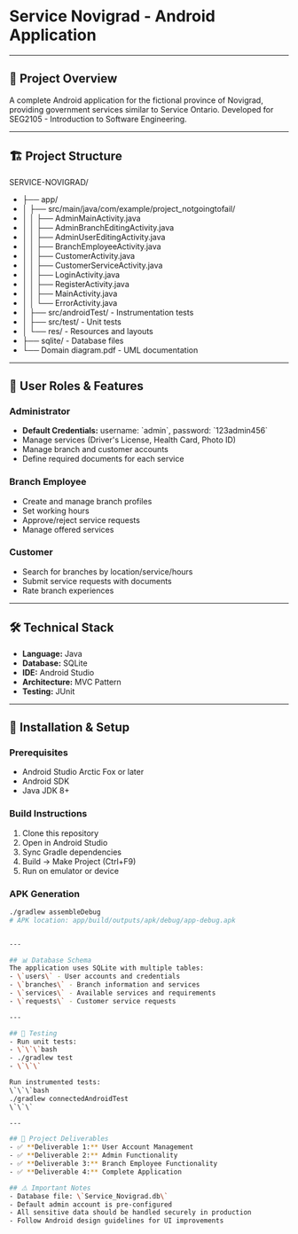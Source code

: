 # Service Novigrad - Android Application

---

## 📱 Project Overview
A complete Android application for the fictional province of Novigrad, providing government services similar to Service Ontario. Developed for SEG2105 - Introduction to Software Engineering.

---

## 🏗️ Project Structure

SERVICE-NOVIGRAD/
- ├── app/
- │   ├── src/main/java/com/example/project_notgoingtofail/
- │   │   ├── AdminMainActivity.java
- │   │   ├── AdminBranchEditingActivity.java
- │   │   ├── AdminUserEditingActivity.java
- │   │   ├── BranchEmployeeActivity.java
- │   │   ├── CustomerActivity.java
- │   │   ├── CustomerServiceActivity.java
- │   │   ├── LoginActivity.java
- │   │   ├── RegisterActivity.java
- │   │   ├── MainActivity.java
- │   │   └── ErrorActivity.java
- │   ├── src/androidTest/ - Instrumentation tests
- │   ├── src/test/ - Unit tests
- │   └── res/ - Resources and layouts
- ├── sqlite/ - Database files
- └── Domain diagram.pdf - UML documentation

---

## 👥 User Roles & Features

### Administrator
- **Default Credentials:** username: \`admin\`, password: \`123admin456\`
- Manage services (Driver's License, Health Card, Photo ID)
- Manage branch and customer accounts
- Define required documents for each service

### Branch Employee
- Create and manage branch profiles
- Set working hours
- Approve/reject service requests
- Manage offered services

### Customer
- Search for branches by location/service/hours
- Submit service requests with documents
- Rate branch experiences

--- 

## 🛠️ Technical Stack
- **Language:** Java
- **Database:** SQLite
- **IDE:** Android Studio
- **Architecture:** MVC Pattern
- **Testing:** JUnit

---

## 🚀 Installation & Setup

### Prerequisites
- Android Studio Arctic Fox or later
- Android SDK
- Java JDK 8+

### Build Instructions
1. Clone this repository
2. Open in Android Studio
3. Sync Gradle dependencies
4. Build → Make Project (Ctrl+F9)
5. Run on emulator or device

### APK Generation
```bash
./gradlew assembleDebug
# APK location: app/build/outputs/apk/debug/app-debug.apk


---

## 📊 Database Schema
The application uses SQLite with multiple tables:
- \`users\` - User accounts and credentials
- \`branches\` - Branch information and services
- \`services\` - Available services and requirements
- \`requests\` - Customer service requests

---

## 🧪 Testing
- Run unit tests:
- \`\`\`bash
- ./gradlew test
- \`\`\`

Run instrumented tests:
\`\`\`bash
./gradlew connectedAndroidTest
\`\`\`

---

## 📅 Project Deliverables
- ✅ **Deliverable 1:** User Account Management
- ✅ **Deliverable 2:** Admin Functionality  
- ✅ **Deliverable 3:** Branch Employee Functionality
- ✅ **Deliverable 4:** Complete Application

## ⚠️ Important Notes
- Database file: \`Service_Novigrad.db\`
- Default admin account is pre-configured
- All sensitive data should be handled securely in production
- Follow Android design guidelines for UI improvements


